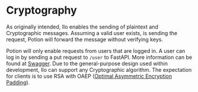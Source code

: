 # Cryptography

As originally intended, Ilo enables the sending of plaintext and Cryptographic messages. Assuming a valid user exists, is sending the request, Potion will forward the message without verifying keys.

Potion will only enable requests from users that are logged in. A user can log in by sending a put request to `/user` to FastAPI. More information can be found at [Swagger](/ilo/Swagger). Due to the general-purpose design used within development, Ilo can support any Cryptographic algorithm. The expectation for clients is to use RSA with OAEP ([Optimal Asymmetric Encryption Padding](https://en.wikipedia.org/wiki/Optimal_asymmetric_encryption_padding)).

